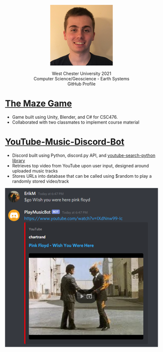 
<p align="center">
  <img width="206" height="200" src="/Images/ErikMichael.PNG">
</p>

<div align="center">West Chester University 2021</div>
<div align="center">Computer Science/Geoscience - Earth Systems</div>
<div align="center" href="https://github.com/ErikM14">GitHub Profile</div>




# [The Maze Game](https://play.unity.com/mg/other/the-maze-game)
* Game built using Unity, Blender, and C# for CSC476.
* Collaborated with two classmates to implement course material





# [YouTube-Music-Discord-Bot](https://github.com/ErikM14/Music-Discord-Bot)
* Discord built using Python, discord.py API, and [youtube-search-python library](https://github.com/alexmercerind/youtube-search-python)
* Retrieves top video from YouTube upon user input, designed around uploaded music tracks
* Stores URLs into database that can be called using $random to play a randomly stored video/track

![](/Images/DiscordBotSearch.PNG)
